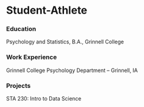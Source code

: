 # Student-Athlete

### Education
Psychology and Statistics, B.A., Grinnell College

### Work Experience
Grinnell College Psychology Department – Grinnell, IA

### Projects
STA 230: Intro to Data Science
